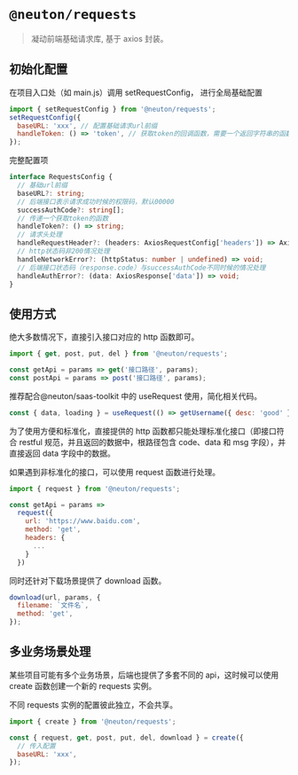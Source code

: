 # `@neuton/requests`

> 凝动前端基础请求库, 基于 axios 封装。

## 初始化配置

在项目入口处（如 main.js）调用 setRequestConfig， 进行全局基础配置

```javascript
import { setRequestConfig } from '@neuton/requests';
setRequestConfig({
  baseURL: 'xxx', // 配置基础请求url前缀
  handleToken: () => 'token', // 获取token的回调函数，需要一个返回字符串的函数
});
```

完整配置项

```typescript
interface RequestsConfig {
  // 基础url前缀
  baseURL?: string;
  // 后端接口表示请求成功时候的权限码，默认00000
  successAuthCode?: string[];
  // 传递一个获取token的函数
  handleToken?: () => string;
  // 请求头处理
  handleRequestHeader?: (headers: AxiosRequestConfig['headers']) => AxiosRequestConfig['headers'];
  // http状态码非200情况处理
  handleNetworkError?: (httpStatus: number | undefined) => void;
  // 后端接口状态码（response.code）与successAuthCode不同时候的情况处理
  handleAuthError?: (data: AxiosResponse['data']) => void;
}
```

## 使用方式

绝大多数情况下，直接引入接口对应的 http 函数即可。

```javascript
import { get, post, put, del } from '@neuton/requests';

const getApi = params => get('接口路径', params);
const postApi = params => post('接口路径', params);
```

推荐配合@neuton/saas-toolkit 中的 useRequest 使用，简化相关代码。

```javascript
const { data, loading } = useRequest(() => getUsername({ desc: 'good' }));
```

为了使用方便和标准化，直接提供的 http 函数都只能处理标准化接口（即接口符合 restful 规范，并且返回的数据中，根路径包含 code、data 和 msg 字段），并直接返回 data 字段中的数据。

如果遇到非标准化的接口，可以使用 request 函数进行处理。

```javascript
import { request } from '@neuton/requests';

const getApi = params =>
  request({
    url: 'https://www.baidu.com',
    method: 'get',
    headers: {
      ...
    }
  })
```

同时还针对下载场景提供了 download 函数。

```javascript
download(url, params, {
  filename: `文件名`,
  method: 'get',
});
```

## 多业务场景处理

某些项目可能有多个业务场景，后端也提供了多套不同的 api，这时候可以使用 create 函数创建一个新的 requests 实例。

不同 requests 实例的配置彼此独立，不会共享。

```javascript
import { create } from '@neuton/requests';

const { request, get, post, put, del, download } = create({
  // 传入配置
  baseURL: 'xxx',
});
```
